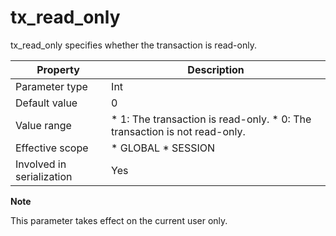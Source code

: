 tx_read_only 
=================================

tx_read_only specifies whether the transaction is read-only. 


|       **Property**        |                                                                          **Description**                                                                          |
|---------------------------|-------------------------------------------------------------------------------------------------------------------------------------------------------------------|
| Parameter type            | Int                                                                                                                                                               |
| Default value             | 0                                                                                                                                                                 |
| Value range               | * 1: The transaction is read-only.   * 0: The transaction is not read-only.    |
| Effective scope           | * GLOBAL   * SESSION                                                           |
| Involved in serialization | Yes                                                                                                                                                               |


**Note**



This parameter takes effect on the current user only.
